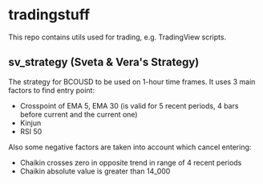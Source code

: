 # tradingstuff

This repo contains utils used for trading, e.g. TradingView scripts.

## sv_strategy (Sveta & Vera's Strategy)

The strategy for BCOUSD to be used on 1-hour time frames. It uses 3 main factors to find entry point:
- Crosspoint of EMA 5, EMA 30 (is valid for 5 recent periods, 4 bars before current and the current one)
- Kinjun
- RSI 50

Also some negative factors are taken into account which cancel entering:
- Chaikin crosses zero in opposite trend in range of 4 recent periods
- Chaikin absolute value is greater than 14_000
